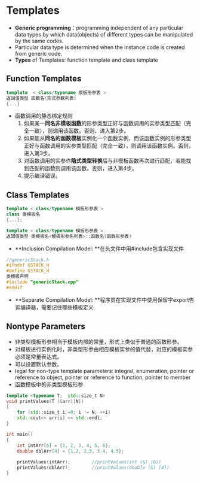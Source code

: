 # Templates

- **Generic programming**：programming independent of any particular data types by which data(objects) of different types can be manipulated by the same codes.
- Particular data type is determined when the instance code is created from generic code.
- **Types** of Templates: function template and class template



## Function Templates

```c++
template  < class/typename 模板形参表 >
返回值类型 函数名(形式参数列表)
{...}
```

- 函数调用的静态绑定规则
  1. 如果某一**同名非模板函数**的形参类型正好与函数调用的实参类型匹配（完全一致），则调用该函数。否则，进入第2步。
  2. 如果能从**同名的函数模板**实例化一个函数实例，而该函数实例的形参类型正好与函数调用的实参类型匹配（完全一致），则调用该函数实例。否则，进入第3步。
  3. 对函数调用的实参作**隐式类型转换**后与非模板函数再次进行匹配，若能找到匹配的函数则调用该函数。否则，进入第4步。
  4. 提示编译错误。



## Class Templates

```c++
template < class/typename 模板形参表 >
class 类模板名
{...};
```

```c++
template < class/typename 模板形参表 >
返回值类型 类模板名<模板形参名列表>::函数名(函数形参表)
```

- **Inclusion Compilation Model: **在头文件中用#include包含实现文件

```C++
//genericStack.h
#ifndef GSTACK_H
#define GSTACK_H
类模板声明
#include "genericStack.cpp"
#endif 
```

- **Separate Compilation Model: **程序员在实现文件中使用保留字export告诉编译器，需要记住哪些模板定义



## Nontype Parameters

- 非类型模板形参相当于模板内部的常量，形式上类似于普通的函数形参。
- 对模板进行实例化时，非类型形参由相应模板实参的值代替，对应的模板实参必须是常量表达式。
- 可以设置默认参数。
- legal for non-type template parameters: integral, enumeration, pointer or reference to object, pointer or reference to function, pointer to member
- 函数模板中的非类型模板形参

```c++
template <typename T,  std::size_t N>
void printValues(T (&arr)[N])
{
    for (std::size_t i =0; i != N; ++i)
	std::cout<< arr[i] << std::endl;
}

int main()
{
    int intArr[6] = {1, 2, 3, 4, 5, 6};
    double dblArr[4] = {1.2, 2.3, 3.4, 4.5};
	
    printValues(intArr);	    //printValues(int (&) [6])
    printValues(dblArr);	    //printValues(double (&) [4])
}
```